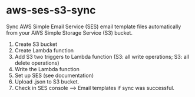 # aws-ses-s3-sync

Sync AWS Simple Email Service (SES) email template files automatically from your AWS Simple Storage Service (S3) bucket.

1. Create S3 bucket
2. Create Lambda function
3. Add S3 two triggers to Lambda function (S3: all write operations; S3: all delete operations)
4. Write the Lambda function
5. Set up SES (see documentation)
6. Upload <template-id>.json to S3 bucket.
7. Check in SES console --> Email templates if sync was successful.
